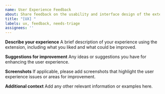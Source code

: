 ```yaml
---
name: User Experience Feedback
about: Share feedback on the usability and interface design of the extension
title: "[UX] "
labels: ux, feedback, needs-triage
assignees: ''
---
```


**Describe your experience**
A brief description of your experience using the extension, including what you liked and what could be improved.

**Suggestions for improvement**
Any ideas or suggestions you have for enhancing the user experience.

**Screenshots**
If applicable, please add screenshots that highlight the user experience issues or areas for improvement.

**Additional context**
Add any other relevant information or examples here.
